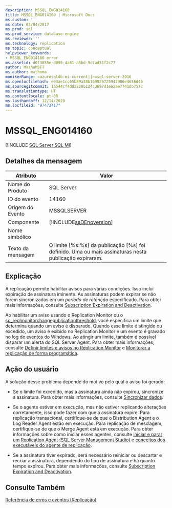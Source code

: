 ```yaml
---
description: MSSQL_ENG014160
title: MSSQL_ENG014160 | Microsoft Docs
ms.custom: ''
ms.date: 03/04/2017
ms.prod: sql
ms.prod_service: database-engine
ms.reviewer: ''
ms.technology: replication
ms.topic: conceptual
helpviewer_keywords:
- MSSQL_ENG014160 error
ms.assetid: d0f3855e-d095-4a81-a5bd-9d7ad51f2c77
author: MashaMSFT
ms.author: mathoma
monikerRange: =azuresqldb-mi-current||>=sql-server-2016
ms.openlocfilehash: e93ae1cc65b89a38b169926725947906e4656d46
ms.sourcegitcommit: 1a544cf4dd2720b124c3697d1e62ae7741db757c
ms.translationtype: HT
ms.contentlocale: pt-BR
ms.lasthandoff: 12/14/2020
ms.locfileid: "97473417"
---
```

# <a name="mssql_eng014160"></a>MSSQL_ENG014160
[!INCLUDE [SQL Server SQL MI](../../includes/applies-to-version/sql-asdbmi.md)]
    
## <a name="message-details"></a>Detalhes da mensagem  
  
|Atributo|Valor|  
|-|-|  
|Nome do Produto|SQL Server|  
|ID do evento|14160|  
|Origem do Evento|MSSQLSERVER|  
|Componente|[!INCLUDE[ssDEnoversion](../../includes/ssdenoversion-md.md)]|  
|Nome simbólico||  
|Texto da mensagem|O limite [%s:%s] da publicação [%s] foi definido. Uma ou mais assinaturas nesta publicação expiraram.|  
  
## <a name="explanation"></a>Explicação  
 A replicação permite habilitar avisos para várias condições. Isso inclui expiração de assinatura iminente. As assinaturas podem expirar se não forem sincronizadas em um *período de retenção* especificado. Para obter mais informações, consulte [Subscription Expiration and Deactivation](../../relational-databases/replication/subscription-expiration-and-deactivation.md).  
  
 Ao habilitar um aviso usando o Replication Monitor ou o [sp_replmonitorchangepublicationthreshold](../../relational-databases/system-stored-procedures/sp-replmonitorchangepublicationthreshold-transact-sql.md), você especifica um limite que determina quando um aviso é disparado. Quando esse limite é atingido ou excedido, um aviso é exibido no Replication Monitor e um evento é gravado no log de eventos do Windows. Ao atingir um limite, também é possível disparar um alerta do SQL Server Agent. Para obter mais informações, consulte [Definir limites e avisos no Replication Monitor](../../relational-databases/replication/monitor/set-thresholds-and-warnings-in-replication-monitor.md) e [Monitorar a replicação de forma programática](../../relational-databases/replication/monitor/programmatically-monitor-replication.md).  
  
## <a name="user-action"></a>Ação do usuário  
 A solução desse problema depende do motivo pelo qual o aviso foi gerado:  
  
-   Se o limite foi excedido, mas a assinatura ainda não expirou, sincronize a assinatura. Para obter mais informações, consulte [Sincronizar dados](../../relational-databases/replication/synchronize-data.md).  
  
-   Se o agente estiver em execução, mas não estiver replicando alterações corretamente, isso pode fazer com que a assinatura expire. Para replicação transacional, certifique-se de que o Distribution Agent e o Log Reader Agent estão em execução. Para replicação de mesclagem, certifique-se de que o Merge Agent está em execução. Para obter informações sobre como iniciar esses agentes, consulte [iniciar e parar um Replication Agent &#40;SQL Server Management Studio&#41;](../../relational-databases/replication/agents/start-and-stop-a-replication-agent-sql-server-management-studio.md) e [conceitos dos executáveis do agente de replicação](../../relational-databases/replication/concepts/replication-agent-executables-concepts.md).  
  
-   Se a assinatura tiver expirado, será necessário reiniciar ou descartar e recriar a assinatura, dependendo do tipo de assinatura e há quanto tempo expirou. Para obter mais informações, consulte [Subscription Expiration and Deactivation](../../relational-databases/replication/subscription-expiration-and-deactivation.md).  
  
## <a name="see-also"></a>Consulte Também  
 [Referência de erros e eventos &#40;Replicação&#41;](../../relational-databases/replication/errors-and-events-reference-replication.md)  
  
  
